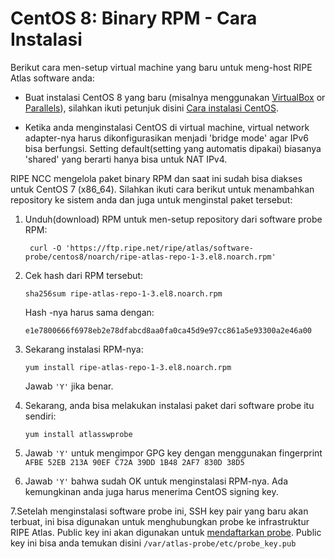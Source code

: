 # CentOS 8: Binary RPM - Cara Instalasi 

Berikut cara men-setup virtual machine yang baru untuk meng-host RIPE Atlas software anda:

* Buat instalasi CentOS 8 yang baru (misalnya menggunakan [VirtualBox](https://www.virtualbox.org/) or [Parallels](https://www.parallels.com/)), silahkan ikuti petunjuk disini [Cara instalasi CentOS](https://docs.centos.org/en-US/centos/install-guide/).

* Ketika anda menginstalasi CentOS di virtual machine,  virtual network adapter-nya harus dikonfigurasikan menjadi 'bridge mode' agar IPv6 bisa berfungsi. Setting default(setting yang automatis dipakai) biasanya 'shared' yang berarti hanya bisa untuk NAT IPv4.

RIPE NCC mengelola paket binary RPM dan saat ini sudah bisa diakses untuk CentOS 7
(x86_64). Silahkan ikuti cara berikut untuk menambahkan repository ke sistem anda dan juga untuk menginstal paket tersebut:


1. Unduh(download) RPM untuk men-setup repository dari software probe RPM:

   ```
    curl -O 'https://ftp.ripe.net/ripe/atlas/software-probe/centos8/noarch/ripe-atlas-repo-1-3.el8.noarch.rpm'
    ```

2. Cek hash dari RPM tersebut:

    ```
    sha256sum ripe-atlas-repo-1-3.el8.noarch.rpm
    ```

    Hash -nya harus sama dengan:

    ```
    e1e7800666f6978eb2e78dfabcd8aa0fa0ca45d9e97cc861a5e93300a2e46a00
    ```

3. Sekarang instalasi RPM-nya:

    ```
    yum install ripe-atlas-repo-1-3.el8.noarch.rpm
    ```

    Jawab `'Y'` jika benar.


4. Sekarang, anda bisa melakukan instalasi paket dari software probe itu sendiri:

    ```
    yum install atlasswprobe
    ```

5. Jawab `'Y'` untuk mengimpor GPG key dengan menggunakan fingerprint `AFBE 52EB 213A 90EF C72A 39DD 1B48 2AF7 830D 38D5`

6. Jawab  `'Y'` bahwa sudah OK untuk menginstalasi RPM-nya. Ada kemungkinan anda juga harus menerima CentOS signing key.

7.Setelah menginstalasi software probe ini, SSH key pair yang baru akan terbuat, ini bisa digunakan untuk menghubungkan probe ke infrastruktur RIPE Atlas. Public key ini akan digunakan untuk [mendaftarkan probe](/apply/swprobe/).
Public key ini bisa anda temukan disini `/var/atlas-probe/etc/probe_key.pub`
